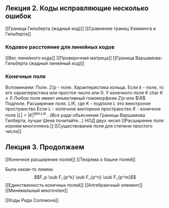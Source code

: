 ## Лекция 2. Коды исправляющие несколько ошибок
[[Граница Гильберта (жадный код)]]
[[Сравнение границ Хэмминга и Гильберта]]
### Кодовое расстояние для линейных кодов
[[Вес линейного кода]]
[[Проверочная матрица]]
[[Граница Варшамова-Гильберта (жадный линейный код)]]
### Конечные поля
Вспоминаем:
Поле. $Z/p$ - поле. Характеристика кольца.
Если $k$ - поле, то его характеристика или простое число или 0.
У конечного поля $K$ $\text{char } K \not = 0$
Любое поле имеет инъективный гомоморфизм $Z / p$ или $\R$ 
Подполе. Расширение поля. $L / K$, где $K$ - подполе $L$ это векотроное пространство
Если $L$ - копечное векторное пространство $K$ - конечное поле
$|L|$ = $|K|^{\dim L/k}$ . (Все ради объяснения Границы Варшамова Гилберта, лучше Шеня почитайте...)
НОД двух чисел
[[Расширение поля корнем многочлена.]] 
[[Существование поля для степени простого числа]]
## Лекция 3. Продолжаем
[[Конечное расширение полей]]
[[Теорема о башне полей]]

Была какая-то лемма:
$$F_p \sub F_{p^k} \sub F_{p^n} \sub F_{p^m}$$
[[Единственность конечных полей]]
[[Алгебраичный элемент]]
[[Минимальный многочлен]]


[[Коды Рида Соломона]]